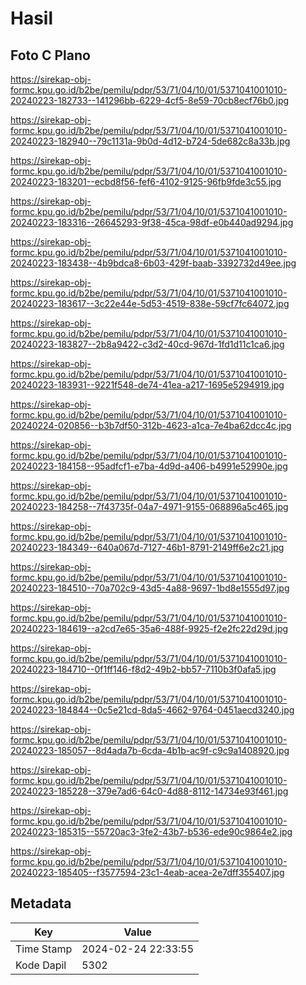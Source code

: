 # Hasil

## Foto C Plano

https://sirekap-obj-formc.kpu.go.id/b2be/pemilu/pdpr/53/71/04/10/01/5371041001010-20240223-182733--141296bb-6229-4cf5-8e59-70cb8ecf76b0.jpg

https://sirekap-obj-formc.kpu.go.id/b2be/pemilu/pdpr/53/71/04/10/01/5371041001010-20240223-182940--79c1131a-9b0d-4d12-b724-5de682c8a33b.jpg

https://sirekap-obj-formc.kpu.go.id/b2be/pemilu/pdpr/53/71/04/10/01/5371041001010-20240223-183201--ecbd8f56-fef6-4102-9125-96fb9fde3c55.jpg

https://sirekap-obj-formc.kpu.go.id/b2be/pemilu/pdpr/53/71/04/10/01/5371041001010-20240223-183316--26645293-9f38-45ca-98df-e0b440ad9294.jpg

https://sirekap-obj-formc.kpu.go.id/b2be/pemilu/pdpr/53/71/04/10/01/5371041001010-20240223-183438--4b9bdca8-6b03-429f-baab-3392732d49ee.jpg

https://sirekap-obj-formc.kpu.go.id/b2be/pemilu/pdpr/53/71/04/10/01/5371041001010-20240223-183617--3c22e44e-5d53-4519-838e-59cf7fc64072.jpg

https://sirekap-obj-formc.kpu.go.id/b2be/pemilu/pdpr/53/71/04/10/01/5371041001010-20240223-183827--2b8a9422-c3d2-40cd-967d-1fd1d11c1ca6.jpg

https://sirekap-obj-formc.kpu.go.id/b2be/pemilu/pdpr/53/71/04/10/01/5371041001010-20240223-183931--9221f548-de74-41ea-a217-1695e5294919.jpg

https://sirekap-obj-formc.kpu.go.id/b2be/pemilu/pdpr/53/71/04/10/01/5371041001010-20240224-020856--b3b7df50-312b-4623-a1ca-7e4ba62dcc4c.jpg

https://sirekap-obj-formc.kpu.go.id/b2be/pemilu/pdpr/53/71/04/10/01/5371041001010-20240223-184158--95adfcf1-e7ba-4d9d-a406-b4991e52990e.jpg

https://sirekap-obj-formc.kpu.go.id/b2be/pemilu/pdpr/53/71/04/10/01/5371041001010-20240223-184258--7f43735f-04a7-4971-9155-068896a5c465.jpg

https://sirekap-obj-formc.kpu.go.id/b2be/pemilu/pdpr/53/71/04/10/01/5371041001010-20240223-184349--640a067d-7127-46b1-8791-2149ff6e2c21.jpg

https://sirekap-obj-formc.kpu.go.id/b2be/pemilu/pdpr/53/71/04/10/01/5371041001010-20240223-184510--70a702c9-43d5-4a88-9697-1bd8e1555d97.jpg

https://sirekap-obj-formc.kpu.go.id/b2be/pemilu/pdpr/53/71/04/10/01/5371041001010-20240223-184619--a2cd7e65-35a6-488f-9925-f2e2fc22d29d.jpg

https://sirekap-obj-formc.kpu.go.id/b2be/pemilu/pdpr/53/71/04/10/01/5371041001010-20240223-184710--0f1ff146-f8d2-49b2-bb57-7110b3f0afa5.jpg

https://sirekap-obj-formc.kpu.go.id/b2be/pemilu/pdpr/53/71/04/10/01/5371041001010-20240223-184844--0c5e21cd-8da5-4662-9764-0451aecd3240.jpg

https://sirekap-obj-formc.kpu.go.id/b2be/pemilu/pdpr/53/71/04/10/01/5371041001010-20240223-185057--8d4ada7b-6cda-4b1b-ac9f-c9c9a1408920.jpg

https://sirekap-obj-formc.kpu.go.id/b2be/pemilu/pdpr/53/71/04/10/01/5371041001010-20240223-185228--379e7ad6-64c0-4d88-8112-14734e93f461.jpg

https://sirekap-obj-formc.kpu.go.id/b2be/pemilu/pdpr/53/71/04/10/01/5371041001010-20240223-185315--55720ac3-3fe2-43b7-b536-ede90c9864e2.jpg

https://sirekap-obj-formc.kpu.go.id/b2be/pemilu/pdpr/53/71/04/10/01/5371041001010-20240223-185405--f3577594-23c1-4eab-acea-2e7dff355407.jpg


## Metadata

| Key        | Value               |
| ---------- | ------------------- |
| Time Stamp | 2024-02-24 22:33:55 |
| Kode Dapil | 5302                |



